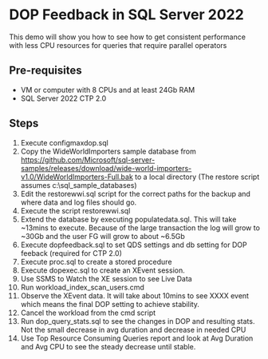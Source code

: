 # DOP Feedback in SQL Server 2022

This demo will show you how to see how to get consistent performance with less CPU resources for queries that require parallel operators

## Pre-requisites

- VM or computer with 8 CPUs and at least 24Gb RAM
- SQL Server 2022 CTP 2.0

## Steps

1. Execute configmaxdop.sql
2. Copy the WideWorldImporters sample database from https://github.com/Microsoft/sql-server-samples/releases/download/wide-world-importers-v1.0/WideWorldImporters-Full.bak to a local directory (The restore script assumes c:\sql_sample_databases)
3. Edit the restorewwi.sql script for the correct paths for the backup and where data and log files should go.
4. Execute the script restorewwi.sql
5. Extend the database by executing populatedata.sql. This will take ~13mins to execute. Because of the large transaction the log will grow to ~30Gb and the user FG will grow to about ~6.5Gb
6. Execute dopfeedback.sql to set QDS settings and db setting for DOP feeback (required for CTP 2.0)
7. Execute proc.sql to create a stored procedure
8. Execute dopexec.sql to create an XEvent session.
9. Use SSMS to Watch the XE session to see Live Data
10. Run workload_index_scan_users.cmd
11. Observe the XEvent data. It will take about 10mins to see XXXX event which means the final DOP setting to achieve stability.
12. Cancel the workload from the cmd script
13. Run dop_query_stats.sql to see the changes in DOP and resulting stats. Not the small decrease in avg duration and decrease in needed CPU
14. Use Top Resource Consuming Queries report and look at Avg Duration and Avg CPU to see the steady decrease until stable.
